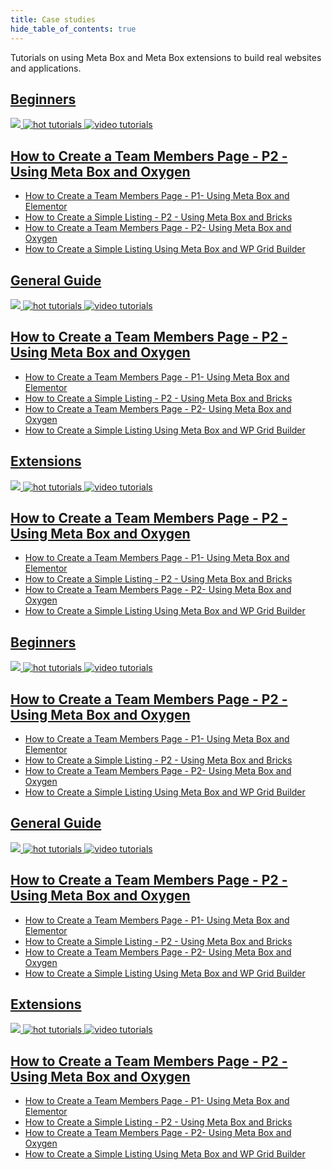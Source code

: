```yaml
---
title: Case studies
hide_table_of_contents: true
---
```


Tutorials on using Meta Box and Meta Box extensions to build real websites and applications.

<div className="details-category">
	<div className="tutorials-category">
		<div className="category">
			<a href="/tutorials/beginners/"><h2 className="heading">Beginners</h2></a>
			<div className="img_title">
				<a href="/tutorials/how-to-create-a-team-members-page-p2-using-meta-box-and-oxygen/">
					<img src="/tutorials/category-1.png"/>
					<img src="/tutorials/hot.png" alt="hot tutorials"/>
					<img src="/tutorials/video.png" alt="video tutorials"/>
					<h2 className="title">How to Create a Team Members Page - P2 - Using Meta Box and Oxygen</h2>
				</a>
			</div>
			<ul>
				<li><a href="/tutorials/how-to-create-a-team-members-page-p1-using-meta-box-and-elementor/">How to Create a Team Members Page - P1- Using Meta Box and Elementor</a></li>
				<li><a href="/tutorials/how-to-create-a-simple-listing-p2-using-meta-box-and-bricks/">How to Create a Simple Listing - P2 - Using Meta Box and Bricks</a></li>
				<li><a href="/tutorials/how-to-create-a-team-members-page-p2-using-meta-box-and-oxygen/">How to Create a Team Members Page - P2- Using Meta Box and Oxygen</a></li>
				<li><a href="/tutorials/how-to-create-a-simple-listing-using-meta-box-and-wp-grid-builder/">How to Create a Simple Listing Using Meta Box and WP Grid Builder</a></li>
			</ul>
		</div>
		<div className="category">
			<a href="/tutorials/general-guide/"><h2 className="heading">General Guide</h2></a>
			<div className="img_title">
				<a href="/tutorials/how-to-create-a-team-members-page-p2-using-meta-box-and-oxygen/">
					<img src="/tutorials/category-2.png"/>
					<img src="/tutorials/hot.png" alt="hot tutorials"/>
					<img src="/tutorials/video.png" alt="video tutorials"/>
					<h2 className="title">How to Create a Team Members Page - P2 - Using Meta Box and Oxygen</h2>
				</a>
			</div>
			<ul>
				<li><a href="/tutorials/how-to-create-a-team-members-page-p1-using-meta-box-and-elementor/">How to Create a Team Members Page - P1- Using Meta Box and Elementor</a></li>
				<li><a href="/tutorials/how-to-create-a-simple-listing-p2-using-meta-box-and-bricks/">How to Create a Simple Listing - P2 - Using Meta Box and Bricks</a></li>
				<li><a href="/tutorials/how-to-create-a-team-members-page-p2-using-meta-box-and-oxygen/">How to Create a Team Members Page - P2- Using Meta Box and Oxygen</a></li>
				<li><a href="/tutorials/how-to-create-a-simple-listing-using-meta-box-and-wp-grid-builder/">How to Create a Simple Listing Using Meta Box and WP Grid Builder</a></li>
			</ul>
		</div>
		<div className="category">
			<a href="/tutorials/extensions/"><h2 className="heading">Extensions</h2></a>
			<div className="img_title">
				<a href="/tutorials/how-to-create-a-team-members-page-p2-using-meta-box-and-oxygen/">
					<img src="/tutorials/category-3.png"/>
					<img src="/tutorials/hot.png" alt="hot tutorials"/>
					<img src="/tutorials/video.png" alt="video tutorials"/>
					<h2 className="title">How to Create a Team Members Page - P2 - Using Meta Box and Oxygen</h2>
				</a>
			</div>
			<ul>
				<li><a href="/tutorials/how-to-create-a-team-members-page-p1-using-meta-box-and-elementor/">How to Create a Team Members Page - P1- Using Meta Box and Elementor</a></li>
				<li><a href="/tutorials/how-to-create-a-simple-listing-p2-using-meta-box-and-bricks/">How to Create a Simple Listing - P2 - Using Meta Box and Bricks</a></li>
				<li><a href="/tutorials/how-to-create-a-team-members-page-p2-using-meta-box-and-oxygen/">How to Create a Team Members Page - P2- Using Meta Box and Oxygen</a></li>
				<li><a href="/tutorials/how-to-create-a-simple-listing-using-meta-box-and-wp-grid-builder/">How to Create a Simple Listing Using Meta Box and WP Grid Builder</a></li>
			</ul>
		</div>
		 <div className="category">
			<a href="/tutorials/beginners/"><h2 className="heading">Beginners</h2></a>
			<div className="img_title">
				<a href="/tutorials/how-to-create-a-team-members-page-p2-using-meta-box-and-oxygen/">
					<img src="/tutorials/category-4.png"/>
					<img src="/tutorials/hot.png" alt="hot tutorials"/>
					<img src="/tutorials/video.png" alt="video tutorials"/>
					<h2 className="title">How to Create a Team Members Page - P2 - Using Meta Box and Oxygen</h2>
				</a>
			</div>
			<ul>
				<li><a href="/tutorials/how-to-create-a-team-members-page-p1-using-meta-box-and-elementor/">How to Create a Team Members Page - P1- Using Meta Box and Elementor</a></li>
				<li><a href="/tutorials/how-to-create-a-simple-listing-p2-using-meta-box-and-bricks/">How to Create a Simple Listing - P2 - Using Meta Box and Bricks</a></li>
				<li><a href="/tutorials/how-to-create-a-team-members-page-p2-using-meta-box-and-oxygen/">How to Create a Team Members Page - P2- Using Meta Box and Oxygen</a></li>
				<li><a href="/tutorials/how-to-create-a-simple-listing-using-meta-box-and-wp-grid-builder/">How to Create a Simple Listing Using Meta Box and WP Grid Builder</a></li>
			</ul>
		</div>
		<div className="category">
			<a href="/tutorials/general-guide/"><h2 className="heading">General Guide</h2></a>
			<div className="img_title">
				<a href="/tutorials/how-to-create-a-team-members-page-p2-using-meta-box-and-oxygen/">
					<img src="/tutorials/category-5.png"/>
					<img src="/tutorials/hot.png" alt="hot tutorials"/>
					<img src="/tutorials/video.png" alt="video tutorials"/>
					<h2 className="title">How to Create a Team Members Page - P2 - Using Meta Box and Oxygen</h2>
				</a>
			</div>
			<ul>
				<li><a href="/tutorials/how-to-create-a-team-members-page-p1-using-meta-box-and-elementor/">How to Create a Team Members Page - P1- Using Meta Box and Elementor</a></li>
				<li><a href="/tutorials/how-to-create-a-simple-listing-p2-using-meta-box-and-bricks/">How to Create a Simple Listing - P2 - Using Meta Box and Bricks</a></li>
				<li><a href="/tutorials/how-to-create-a-team-members-page-p2-using-meta-box-and-oxygen/">How to Create a Team Members Page - P2- Using Meta Box and Oxygen</a></li>
				<li><a href="/tutorials/how-to-create-a-simple-listing-using-meta-box-and-wp-grid-builder/">How to Create a Simple Listing Using Meta Box and WP Grid Builder</a></li>
			</ul>
		</div>
		<div className="category">
			<a href="/tutorials/extensions/"><h2 className="heading">Extensions</h2></a>
			<div className="img_title">
				<a href="/tutorials/how-to-create-a-team-members-page-p2-using-meta-box-and-oxygen/">
					<img src="/tutorials/category-6.png"/>
					<img src="/tutorials/hot.png" alt="hot tutorials"/>
					<img src="/tutorials/video.png" alt="video tutorials"/>
					<h2 className="title">How to Create a Team Members Page - P2 - Using Meta Box and Oxygen</h2>
				</a>
			</div>
			<ul>
				<li><a href="/tutorials/how-to-create-a-team-members-page-p1-using-meta-box-and-elementor/">How to Create a Team Members Page - P1- Using Meta Box and Elementor</a></li>
				<li><a href="/tutorials/how-to-create-a-simple-listing-p2-using-meta-box-and-bricks/">How to Create a Simple Listing - P2 - Using Meta Box and Bricks</a></li>
				<li><a href="/tutorials/how-to-create-a-team-members-page-p2-using-meta-box-and-oxygen/">How to Create a Team Members Page - P2- Using Meta Box and Oxygen</a></li>
				<li><a href="/tutorials/how-to-create-a-simple-listing-using-meta-box-and-wp-grid-builder/">How to Create a Simple Listing Using Meta Box and WP Grid Builder</a></li>
			</ul>
		</div>
	</div>
</div>
